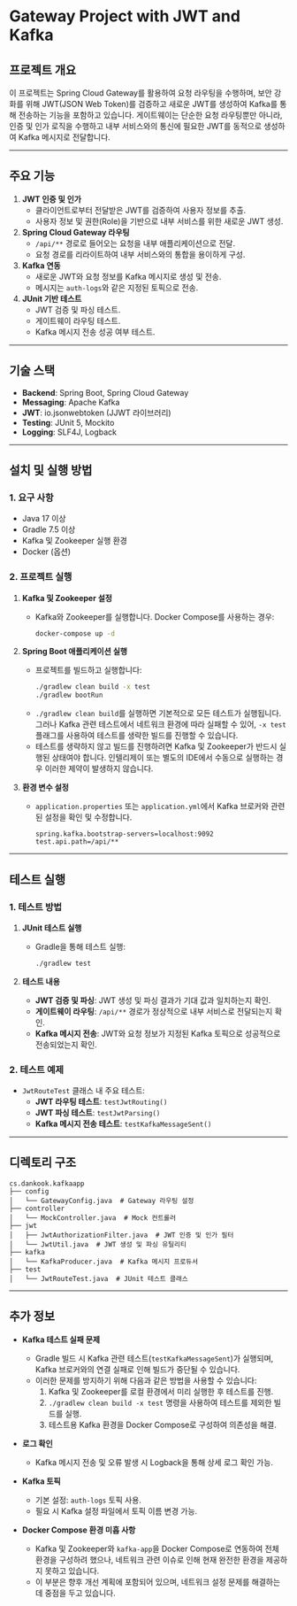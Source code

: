 # Gateway Project with JWT and Kafka

## 프로젝트 개요

이 프로젝트는 Spring Cloud Gateway를 활용하여 요청 라우팅을 수행하며, 보안 강화를 위해 JWT(JSON Web Token)를 검증하고 새로운 JWT를 생성하여 Kafka를 통해 전송하는 기능을 포함하고 있습니다. 게이트웨이는 단순한 요청 라우팅뿐만 아니라, 인증 및 인가 로직을 수행하고 내부 서비스와의 통신에 필요한 JWT를 동적으로 생성하여 Kafka 메시지로 전달합니다.

---

## 주요 기능

1. **JWT 인증 및 인가**
    - 클라이언트로부터 전달받은 JWT를 검증하여 사용자 정보를 추출.
    - 사용자 정보 및 권한(Role)을 기반으로 내부 서비스를 위한 새로운 JWT 생성.
2. **Spring Cloud Gateway 라우팅**
    - `/api/**` 경로로 들어오는 요청을 내부 애플리케이션으로 전달.
    - 요청 경로를 리라이트하여 내부 서비스와의 통합을 용이하게 구성.
3. **Kafka 연동**
    - 새로운 JWT와 요청 정보를 Kafka 메시지로 생성 및 전송.
    - 메시지는 `auth-logs`와 같은 지정된 토픽으로 전송.
4. **JUnit 기반 테스트**
    - JWT 검증 및 파싱 테스트.
    - 게이트웨이 라우팅 테스트.
    - Kafka 메시지 전송 성공 여부 테스트.

---

## 기술 스택

- **Backend**: Spring Boot, Spring Cloud Gateway
- **Messaging**: Apache Kafka
- **JWT**: io.jsonwebtoken (JJWT 라이브러리)
- **Testing**: JUnit 5, Mockito
- **Logging**: SLF4J, Logback

---

## 설치 및 실행 방법

### 1. 요구 사항

- Java 17 이상
- Gradle 7.5 이상
- Kafka 및 Zookeeper 실행 환경
- Docker (옵션)

### 2. 프로젝트 실행

1. **Kafka 및 Zookeeper 설정**

    - Kafka와 Zookeeper를 실행합니다. Docker Compose를 사용하는 경우:
      ```bash
      docker-compose up -d
      ```

2. **Spring Boot 애플리케이션 실행**

    - 프로젝트를 빌드하고 실행합니다:
      ```bash
      ./gradlew clean build -x test
      ./gradlew bootRun
      ```
    - `./gradlew clean build`를 실행하면 기본적으로 모든 테스트가 실행됩니다. 그러나 Kafka 관련 테스트에서 네트워크 환경에 따라 실패할 수 있어, `-x test` 플래그를 사용하여 테스트를 생략한 빌드를 진행할 수 있습니다.
    - 테스트를 생략하지 않고 빌드를 진행하려면 Kafka 및 Zookeeper가 반드시 실행된 상태여야 합니다. 인텔리제이 또는 별도의 IDE에서 수동으로 실행하는 경우 이러한 제약이 발생하지 않습니다.

3. **환경 변수 설정**

    - `application.properties` 또는 `application.yml`에서 Kafka 브로커와 관련된 설정을 확인 및 수정합니다.
      ```properties
      spring.kafka.bootstrap-servers=localhost:9092
      test.api.path=/api/**
      ```

---

## 테스트 실행

### 1. 테스트 방법

1. **JUnit 테스트 실행**

    - Gradle을 통해 테스트 실행:
      ```bash
      ./gradlew test
      ```

2. **테스트 내용**

    - **JWT 검증 및 파싱**: JWT 생성 및 파싱 결과가 기대 값과 일치하는지 확인.
    - **게이트웨이 라우팅**: `/api/**` 경로가 정상적으로 내부 서비스로 전달되는지 확인.
    - **Kafka 메시지 전송**: JWT와 요청 정보가 지정된 Kafka 토픽으로 성공적으로 전송되었는지 확인.

### 2. 테스트 예제

- `JwtRouteTest` 클래스 내 주요 테스트:
    - **JWT 라우팅 테스트**: `testJwtRouting()`
    - **JWT 파싱 테스트**: `testJwtParsing()`
    - **Kafka 메시지 전송 테스트**: `testKafkaMessageSent()`

---

## 디렉토리 구조

```
cs.dankook.kafkaapp
├── config
│   └── GatewayConfig.java  # Gateway 라우팅 설정
├── controller
│   └── MockController.java  # Mock 컨트롤러
├── jwt
│   ├── JwtAuthorizationFilter.java  # JWT 인증 및 인가 필터
│   └── JwtUtil.java  # JWT 생성 및 파싱 유틸리티
├── kafka
│   └── KafkaProducer.java  # Kafka 메시지 프로듀서
├── test
│   └── JwtRouteTest.java  # JUnit 테스트 클래스
```

---

## 추가 정보

- **Kafka 테스트 실패 문제**
    - Gradle 빌드 시 Kafka 관련 테스트(`testKafkaMessageSent`)가 실행되며, Kafka 브로커와의 연결 실패로 인해 빌드가 중단될 수 있습니다.
    - 이러한 문제를 방지하기 위해 다음과 같은 방법을 사용할 수 있습니다:
        1. Kafka 및 Zookeeper를 로컬 환경에서 미리 실행한 후 테스트를 진행.
        2. `./gradlew clean build -x test` 명령을 사용하여 테스트를 제외한 빌드를 실행.
        3. 테스트용 Kafka 환경을 Docker Compose로 구성하여 의존성을 해결.

- **로그 확인**
    - Kafka 메시지 전송 및 오류 발생 시 Logback을 통해 상세 로그 확인 가능.

- **Kafka 토픽**
    - 기본 설정: `auth-logs` 토픽 사용.
    - 필요 시 Kafka 설정 파일에서 토픽 이름 변경 가능.

- **Docker Compose 환경 미흡 사항**
    - Kafka 및 Zookeeper와 `kafka-app`을 Docker Compose로 연동하여 전체 환경을 구성하려 했으나, 네트워크 관련 이슈로 인해 현재 완전한 환경을 제공하지 못하고 있습니다.
    - 이 부분은 향후 개선 계획에 포함되어 있으며, 네트워크 설정 문제를 해결하는 데 중점을 두고 있습니다.

